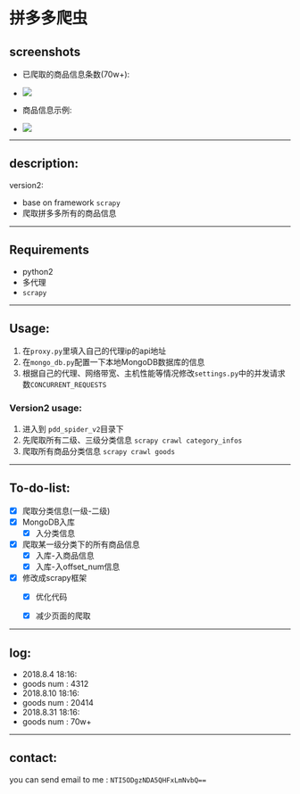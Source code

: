 # 拼多多爬虫


## screenshots

- 已爬取的商品信息条数(70w+):
 - ![](https://ws4.sinaimg.cn/large/0069RVTdgy1fusovmf76qj30hy03a75h.jpg) 

- 商品信息示例:
 - ![](https://ws2.sinaimg.cn/large/006tKfTcgy1ftxuhpq3zoj315o0e07nz.jpg)

---

## description:

version2:

- base on framework `scrapy`
- 爬取拼多多所有的商品信息



---

## Requirements

- python2
- 多代理
-  `scrapy`


---

## Usage:

1. 在`proxy.py`里填入自己的代理ip的api地址
2. 在`mongo_db.py`配置一下本地MongoDB数据库的信息
3. 根据自己的代理、网络带宽、主机性能等情况修改`settings.py`中的并发请求数`CONCURRENT_REQUESTS`

### Version2 usage:

1. 进入到 `pdd_spider_v2`目录下
2. 先爬取所有二级、三级分类信息 `scrapy crawl category_infos`
3. 爬取所有商品分类信息 `scrapy crawl goods`


---

## To-do-list:


* [x] 爬取分类信息(一级-二级)
* [x] MongoDB入库
    * [x] 入分类信息
* [x] 爬取某一级分类下的所有商品信息
    * [x] 入库-入商品信息
    * [x] 入库-入offset_num信息
* [x] 修改成scrapy框架
    * [x] 优化代码
    * [x] 减少页面的爬取




---

## log:

- 2018.8.4 18:16:
 - goods num : 4312
- 2018.8.10 18:16:
 - goods num : 20414
- 2018.8.31 18:16:
 - goods num : 70w+

---

## contact:

you can send email to me : `NTI5ODgzNDA5QHFxLmNvbQ==`


